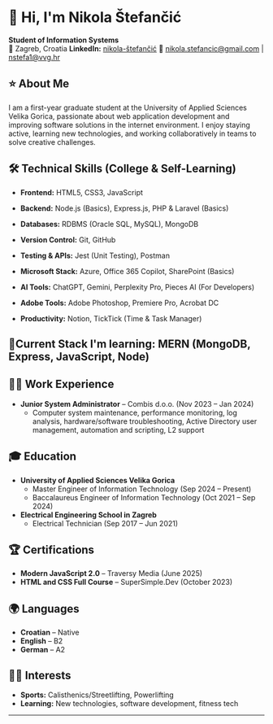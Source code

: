
# 👋 Hi, I'm Nikola Štefančić

**Student of Information Systems**  
📍 Zagreb, Croatia
**LinkedIn:** [nikola-štefančić](https://www.linkedin.com/in/nikola-%C5%A1tefan%C4%8Di%C4%87-801455331/)
📧 nikola.stefancic@gmail.com | nstefa1@vvg.hr


## ⭐ About Me

I am a first-year graduate student at the University of Applied Sciences Velika Gorica, passionate about web application development and improving software solutions in the internet environment. I enjoy staying active, learning new technologies, and working collaboratively in teams to solve creative challenges.

## 🛠️ Technical Skills (College & Self-Learning)

- **Frontend:** HTML5, CSS3, JavaScript
  
- **Backend:** Node.js (Basics), Express.js, PHP & Laravel (Basics)
  
- **Databases:** RDBMS (Oracle SQL, MySQL), MongoDB
  
- **Version Control:** Git, GitHub

- **Testing & APIs:** Jest (Unit Testing), Postman

- **Microsoft Stack:** Azure, Office 365 Copilot, SharePoint (Basics)
  
- **AI Tools:** ChatGPT, Gemini, Perplexity Pro, Pieces AI (For Developers)
  
- **Adobe Tools:** Adobe Photoshop, Premiere Pro, Acrobat DC
  
- **Productivity:** Notion, TickTick (Time & Task Manager)

## 🚀Current Stack I'm learning: MERN (MongoDB, Express, JavaScript, Node)


## 🧑‍💻 Work Experience

- **Junior System Administrator** – Combis d.o.o. (Nov 2023 – Jan 2024)
  - Computer system maintenance, performance monitoring, log analysis, hardware/software troubleshooting, Active Directory user management, automation and scripting, L2 support


## 🎓 Education

- **University of Applied Sciences Velika Gorica**  
  - Master Engineer of Information Technology (Sep 2024 – Present)
  - Baccalaureus Engineer of Information Technology (Oct 2021 – Sep 2024)
- **Electrical Engineering School in Zagreb**  
  - Electrical Technician (Sep 2017 – Jun 2021)
 
## 🏆 Certifications

- **Modern JavaScript 2.0** – Traversy Media (June 2025)
- **HTML and CSS Full Course** – SuperSimple.Dev (October 2023)

## 🌍 Languages

- **Croatian** – Native
- **English** – B2
- **German** – A2

## 🏋️‍♂️ Interests

- **Sports:** Calisthenics/Streetlifting, Powerlifting
- **Learning:** New technologies, software development, fitness tech

---
